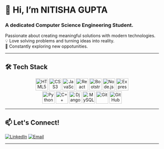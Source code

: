 # 👋 Hi, I’m NITISHA GUPTA  
### A dedicated Computer Science Engineering Student. 

 Passionate about creating meaningful solutions with modern technologies.  
💡 Love solving problems and turning ideas into reality.  
🌱 Constantly exploring new oppotunities.  

---

## 🛠️ Tech Stack  


<div align="center">
  <img src="https://cdn.jsdelivr.net/gh/devicons/devicon/icons/html5/html5-original.svg" width="40" height="40" title="HTML5" />
  <img src="https://cdn.jsdelivr.net/gh/devicons/devicon/icons/css3/css3-original.svg" width="40" height="40" title="CSS3" />
  <img src="https://cdn.jsdelivr.net/gh/devicons/devicon/icons/javascript/javascript-original.svg" width="40" height="40" title="JavaScript" />
  <img src="https://cdn.jsdelivr.net/gh/devicons/devicon/icons/react/react-original.svg" width="40" height="40" title="React" />
  <img src="https://cdn.jsdelivr.net/gh/devicons/devicon/icons/bootstrap/bootstrap-original.svg" width="40" height="40" title="Bootstrap" />
  <img src="https://cdn.jsdelivr.net/gh/devicons/devicon/icons/nodejs/nodejs-original.svg" width="40" height="40" title="Node.js" />
  <img src="https://cdn.jsdelivr.net/gh/devicons/devicon/icons/express/express-original.svg" width="40" height="40" title="Express" />
</div>

<div align="center">
  <img src="https://cdn.jsdelivr.net/gh/devicons/devicon/icons/python/python-original.svg" width="40" height="40" title="Python" />
  <img src="https://cdn.jsdelivr.net/gh/devicons/devicon/icons/cplusplus/cplusplus-original.svg" width="40" height="40" title="C++" />
  <img src="https://cdn.jsdelivr.net/gh/devicons/devicon/icons/django/django-plain.svg" width="40" height="40" title="Django" />
  <img src="https://cdn.jsdelivr.net/gh/devicons/devicon/icons/mysql/mysql-original.svg" width="40" height="40" title="MySQL" />
  <img src="https://cdn.jsdelivr.net/gh/devicons/devicon/icons/git/git-original.svg" width="40" height="40" title="Git" />
  <img src="https://cdn.jsdelivr.net/gh/devicons/devicon/icons/github/github-original.svg" width="40" height="40" title="GitHub" />
</div>  

---

## 📫 Let's Connect!  

[![LinkedIn](https://img.shields.io/badge/-LinkedIn-0A66C2?style=flat&logo=linkedin&logoColor=white)]([https://linkedin.com/in/yourprofile](http://www.linkedin.com/in/nitisha-gupta-8b7974250))  
[![Email](https://img.shields.io/badge/-Email-D14836?style=flat&logo=gmail&logoColor=white)](mailto:guptanitisha01@gmail.com)  

---
